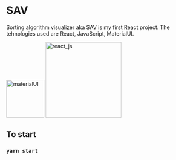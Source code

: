 # SAV
Sorting algorithm visualizer aka SAV is my first React project. The tehnologies used are React, JavaScript, MaterialUI.

<img src="https://material-ui.com/static/logo_raw.svg" alt="materialUI" width="100px" style="display:inline-block"/>
<img src="https://upload.wikimedia.org/wikipedia/commons/thumb/a/a7/React-icon.svg/1280px-React-icon.svg.png" alt="react_js" width="200px" style="display:inline-block"/>

## To start

### `yarn start`

